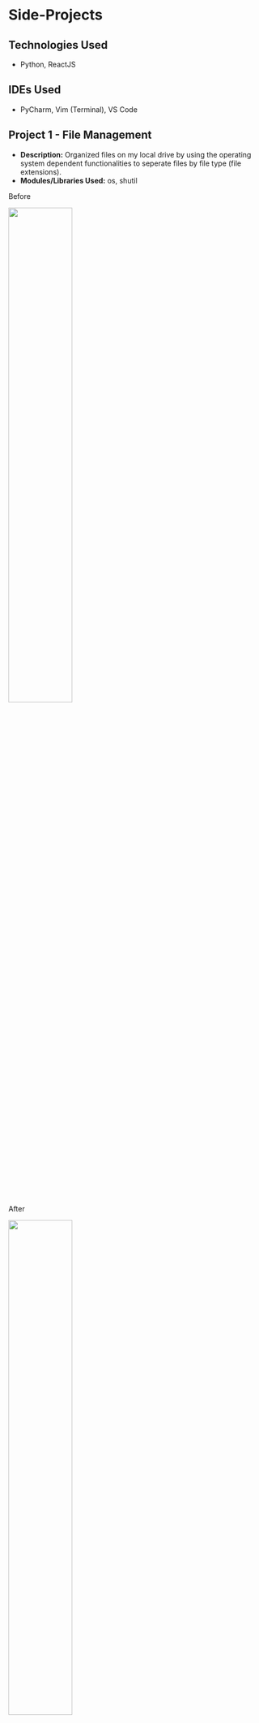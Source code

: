 # Side-Projects

## Technologies Used
  
   * Python, ReactJS
   
## IDEs Used
  
   * PyCharm, Vim (Terminal), VS Code
   
## Project 1 - File Management
  
  * __Description:__ Organized files on my local drive by using the operating system dependent functionalities to seperate files by file type (file extensions).
  * __Modules/Libraries Used:__ os, shutil

  
Before

<img src = "https://github.com/iamaryaak/Side-Projects/blob/master/images/Screen%20Shot%202020-07-31%20at%202.57.43%20AM.png" width="50%" height="50%"/>

After

<img src = "https://github.com/iamaryaak/Side-Projects/blob/master/images/Screen%20Shot%202020-07-31%20at%202.59.24%20AM.png" width="50%" height="50%"/>

Possible Next Steps: I would like the process to be automated in a way such that, whenever I download a file off google, the Downloads folder will be automatically organized.


## Project 2 - Covid Tracker

  * Built to track Covid-19 stats.
  * Built with react


## Project 3 - Image Recognition

  * Details TBD
